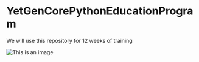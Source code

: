 # YetGenCorePythonEducationProgram
We will use this repository for 12 weeks of training

![This is an image](https://yetkingencler.com/wp-content/uploads/2022/06/2-e1655718809102.png)
